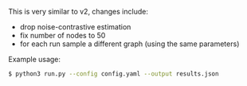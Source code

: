 This is very similar to v2, changes include: 
* drop noise-contrastive estimation
* fix number of nodes to 50
* for each run sample a different graph (using the same parameters)

Example usage:
```bash
$ python3 run.py --config config.yaml --output results.json
```
